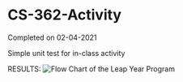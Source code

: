 # CS-362-Activity
Completed on 02-04-2021

Simple unit test for in-class activity

RESULTS:
![Flow Chart of the Leap Year Program](https://github.com/ConnerFosterCS/In-Class-Activity-2/blob/main/results.PNG)
